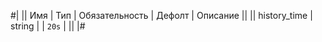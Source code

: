
#|
|| Имя | Тип | Обязательность | Дефолт | Описание ||
|| history_time | string |  | `20s` |  ||
|#